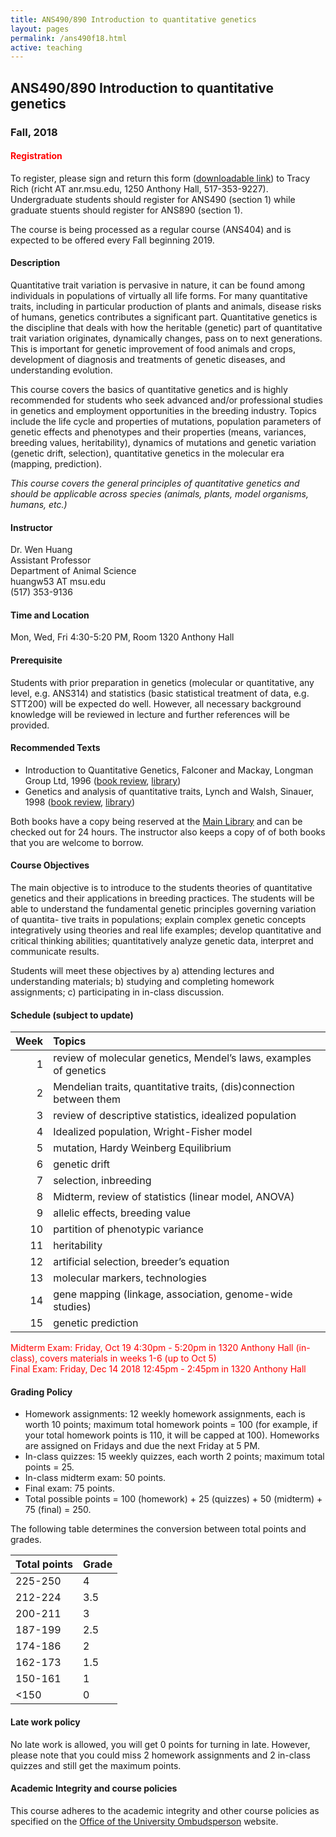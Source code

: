 ```yaml
---
title: ANS490/890 Introduction to quantitative genetics
layout: pages
permalink: /ans490f18.html
active: teaching
---
```


## ANS490/890 Introduction to quantitative genetics
### Fall, 2018


#### <span style="color:red">Registration</span>

To register, please sign and return this form (<a href="{{ site.baseurl }}/files/ans490f18app.pdf" target="_blank">downloadable link</a>) to Tracy Rich (richt AT anr.msu.edu, 1250 Anthony Hall, 517-353-9227). Undergraduate students should register for ANS490 (section 1) while graduate stuents should register for ANS890 (section 1).

The course is being processed as a regular course (ANS404) and is expected to be offered every Fall beginning 2019.

#### Description

Quantitative trait variation is pervasive in nature, it can be found among individuals in populations of virtually all life forms. For many quantitative traits, including in particular production of plants and animals, disease risks of humans, genetics contributes a significant part. Quantitative genetics is the discipline that deals with how the heritable (genetic) part of quantitative trait variation originates, dynamically changes, pass on to next generations. This is important for genetic improvement of food animals and crops, development of diagnosis and treatments of genetic diseases, and understanding evolution. 

This course covers the basics of quantitative genetics and is highly recommended for students who seek advanced and/or professional studies in genetics and employment opportunities in the breeding industry. Topics include the life cycle and properties of mutations, population parameters of genetic effects and phenotypes and their properties (means, variances, breeding values, heritability), dynamics of mutations and genetic variation (genetic drift, selection), quantitative genetics in the molecular era (mapping, prediction).

_This course covers the general principles of quantitative genetics and should be applicable across species (animals, plants, model organisms, humans, etc.)_

#### Instructor

Dr. Wen Huang   
Assistant Professor  
Department of Animal Science  
<i class="fa fa-envelope" aria-hidden="true"></i> huangw53 AT msu.edu  
<i class="fa fa-phone" aria-hidden="true"></i> (517) 353-9136  
#### Time and Location

Mon, Wed, Fri 4:30-5:20 PM, Room 1320 Anthony Hall

#### Prerequisite

Students with prior preparation in genetics (molecular or quantitative, any level, e.g. ANS314) and statistics (basic statistical treatment of data, e.g. STT200) will be expected do well. However, all necessary background knowledge will be reviewed in lecture and further references will be provided.

#### Recommended Texts

- Introduction to Quantitative Genetics, Falconer and Mackay, Longman Group Ltd, 1996 (<a href="https://www.cell.com/trends/genetics/pdf/0168-9525(96)81458-2.pdf" target="_blank">book review</a>, <a href="http://catalog.lib.msu.edu/record=b3162125~S39a" target="_blank">library</a>)
- Genetics and analysis of quantitative traits, Lynch and Walsh, Sinauer, 1998 (<a href="https://www.ncbi.nlm.nih.gov/pmc/articles/PMC1235294/pdf/AJHGv68p548.pdf" target="_blank">book review</a>, <a href="http://catalog.lib.msu.edu/record=b3324663~S39a" target="_blank">library</a>)

Both books have a copy being reserved at the <a href="https://lib.msu.edu/contact/servicedesks/" target="_blank">Main Library</a> and can be checked out for 24 hours. The instructor also keeps a copy of of both books that you are welcome to borrow.

#### Course Objectives

The main objective is to introduce to the students theories of quantitative genetics and their applications in breeding practices. The students will be able to understand the fundamental genetic principles governing variation of quantita- tive traits in populations; explain complex genetic concepts integratively using theories and real life examples; develop quantitative and critical thinking abilities; quantitatively analyze genetic data, interpret and communicate results.

Students will meet these objectives by a) attending lectures and understanding materials; b) studying and completing homework assignments; c) participating in in-class discussion.

#### Schedule (subject to update)

| Week | Topics|
|-----:|:------|
| 1 | review of molecular genetics, Mendel’s laws, examples of genetics |
| 2 | Mendelian traits, quantitative traits, (dis)connection between them |
| 3 | review of descriptive statistics, idealized population |
| 4 | Idealized population, Wright-Fisher model |
| 5 | mutation, Hardy Weinberg Equilibrium |
| 6 | genetic drift |
| 7 | selection, inbreeding |
| 8 | Midterm, review of statistics (linear model, ANOVA) |
| 9 | allelic effects, breeding value|
|10 | partition of phenotypic variance |
|11 |heritability|
| 12 | artificial selection, breeder’s equation|
| 13 | molecular markers, technologies |
| 14 | gene mapping (linkage, association, genome-wide studies) |
| 15 | genetic prediction |

<span style="color:red">Midterm Exam: Friday, Oct 19 4:30pm - 5:20pm in 1320 Anthony Hall (in-class), covers materials in weeks 1-6 (up to Oct 5)</span>  
<span style="color:red">Final Exam: Friday, Dec 14 2018 12:45pm - 2:45pm in 1320 Anthony Hall</span>

#### Grading Policy

- Homework assignments: 12 weekly homework assignments, each is worth 10 points; maximum total homework points = 100 (for example, if your total homework points is 110, it will be capped at 100). Homeworks are assigned on Fridays and due the next Friday at 5 PM.
- In-class quizzes: 15 weekly quizzes, each worth 2 points; maximum total points = 25.
- In-class midterm exam: 50 points.
- Final exam: 75 points.
- Total possible points = 100 (homework) + 25 (quizzes) + 50 (midterm) + 75 (final) = 250.

The following table determines the conversion between total points and grades.

| Total points | Grade |
|:--|:--|
|225-250 | 4 |
|212-224 | 3.5 |
|200-211 | 3 | 
|187-199 | 2.5 | 
|174-186 | 2 |
|162-173 | 1.5 |
|150-161 | 1 |
|<150 | 0 |

#### Late work policy

No late work is allowed, you will get 0 points for turning in late. However, please note that you could miss 2 homework assignments and 2 in-class quizzes and still get the maximum points.

#### Academic Integrity and course policies

This course adheres to the academic integrity and other course policies as specified on the <a href="https://ombud.msu.edu/academic-integrity/index.html" target="_blank">Office of the University Ombudsperson</a> website.

